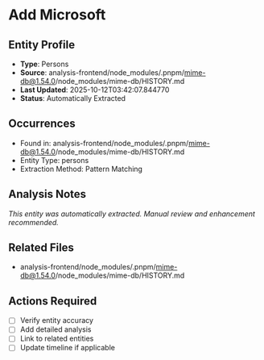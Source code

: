 # Add Microsoft

## Entity Profile
- **Type**: Persons
- **Source**: analysis-frontend/node_modules/.pnpm/mime-db@1.54.0/node_modules/mime-db/HISTORY.md
- **Last Updated**: 2025-10-12T03:42:07.844770
- **Status**: Automatically Extracted

## Occurrences
- Found in: analysis-frontend/node_modules/.pnpm/mime-db@1.54.0/node_modules/mime-db/HISTORY.md
- Entity Type: persons
- Extraction Method: Pattern Matching

## Analysis Notes
*This entity was automatically extracted. Manual review and enhancement recommended.*

## Related Files
- analysis-frontend/node_modules/.pnpm/mime-db@1.54.0/node_modules/mime-db/HISTORY.md

## Actions Required
- [ ] Verify entity accuracy
- [ ] Add detailed analysis
- [ ] Link to related entities
- [ ] Update timeline if applicable
